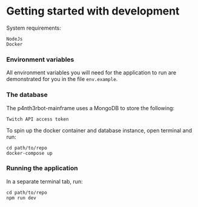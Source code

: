 # Getting started with development

System requirements:

```
NodeJs
Docker
```

### Environment variables

All environment variables you will need for the application to run are demonstrated for you in the file `env.example`.

### The database

The p4nth3rbot-mainframe uses a MongoDB to store the following:

```
Twitch API access token
```

To spin up the docker container and database instance, open terminal and run:

```
cd path/to/repo
docker-compose up
```

### Running the application

In a separate terminal tab, run:

```
cd path/to/repo
npm run dev
```
